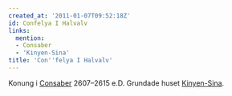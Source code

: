 ```yaml
---
created_at: '2011-01-07T09:52:18Z'
id: Confelya I Halvalv
links:
  mention:
  - Consaber
  - 'Kinyen-Sina'
title: 'Con''felya I Halvalv'
---
```


Konung i [Consaber] 2607–2615 e.D. Grundade huset [Kinyen-Sina].

  [Consaber]: Consaber
  [Kinyen-Sina]: Kinyen-Sina
